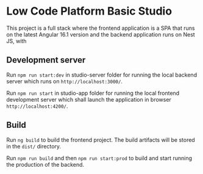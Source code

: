 # Low Code Platform Basic Studio 

This project is a full stack where the frontend application is a SPA that runs on the latest Angular 16.1 version and the backend application runs on Nest JS, with 

## Development server

Run `npm run start:dev` in studio-server folder for running the local backend server which runs on `http://localhost:3000/`. 

Run `npm run start` in studio-app folder for running the local frontend development server which shall launch the application in browser `http://localhost:4200/`.

## Build

Run `ng build` to build the frontend project. The build artifacts will be stored in the `dist/` directory.

Run `npm run build` and then `npm run start:prod` to build and start running the production of the backend.

